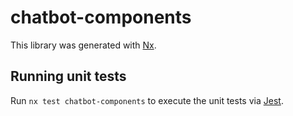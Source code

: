# chatbot-components

This library was generated with [Nx](https://nx.dev).

## Running unit tests

Run `nx test chatbot-components` to execute the unit tests via [Jest](https://jestjs.io).
